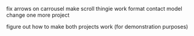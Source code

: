 fix arrows on carrousel
make scroll thingie work
format contact model
change one more project

figure out how to make both projects work (for demonstration purposes)
